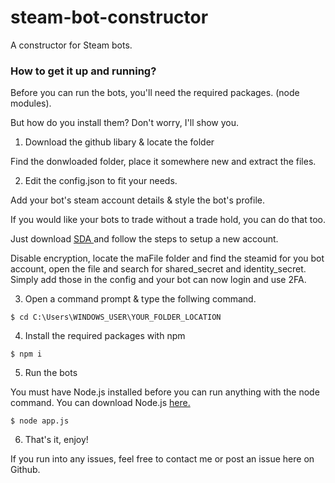 # steam-bot-constructor
A constructor for Steam bots.

### How to get it up and running?
Before you can run the bots, you'll need the required packages. (node modules).

But how do you install them? Don't worry, I'll show you.

1. Download the github libary & locate the folder

Find the donwloaded folder, place it somewhere new and extract the files.

2. Edit the config.json to fit your needs.

Add your bot's steam account details & style the bot's profile. 

If you would like your bots to trade without a trade hold, you can do that too.

Just download [SDA ](https://github.com/Jessecar96/SteamDesktopAuthenticator/releases/tag/1.0.9 "SDA download page") and follow the steps to setup a new account.

Disable encryption, locate the maFile folder and find the steamid for you bot account, open the file and search for shared_secret and identity_secret. Simply add those in the config and your bot can now login and use 2FA. 

3. Open a command prompt & type the follwing command.
```
$ cd C:\Users\WINDOWS_USER\YOUR_FOLDER_LOCATION
```

4. Install the required packages with npm
```
$ npm i
```

5. Run the bots

You must have Node.js installed before you can run anything with the node command. You can download Node.js [here.](https://nodejs.org/en/download/ "NodeJS download page")

```
$ node app.js
```
6. That's it, enjoy!

If you run into any issues, feel free to contact me or post an issue here on Github.
